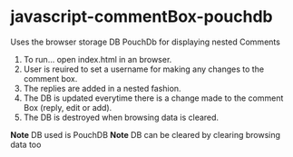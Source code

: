 # javascript-commentBox-pouchdb
Uses the browser storage DB PouchDb for displaying nested Comments

1. To run... open index.html in an browser.
2. User is reuired to set a username for making any changes to the comment box.
3. The replies are added in a nested fashion.
4. The DB is updated everytime there is a change made to the comment Box (reply, edit or add).
5. The DB is destroyed when browsing data is cleared.


**Note** DB used is PouchDB
**Note** DB can be cleared by clearing browsing data too
